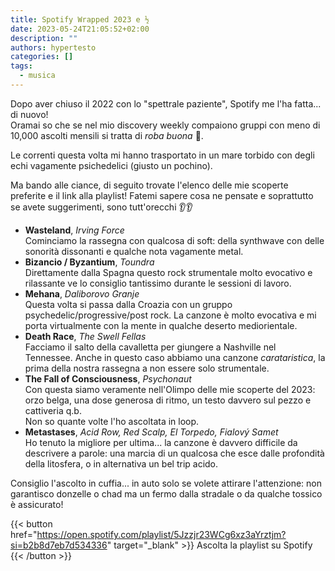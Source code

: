 ```yaml
---
title: Spotify Wrapped 2023 e ½
date: 2023-05-24T21:05:52+02:00
description: ""
authors: hypertesto
categories: []
tags:
  - musica
---
```

Dopo aver chiuso il 2022 con lo "spettrale paziente", Spotify me l'ha fatta... di nuovo!  
Oramai so che se nel mio discovery weekly compaiono gruppi con meno di 10,000 ascolti mensili si tratta di *roba buona* 🚬.  

Le correnti questa volta mi hanno trasportato in un mare torbido con degli echi vagamente psichedelici (giusto un pochino).

Ma bando alle ciance, di seguito trovate l'elenco delle mie scoperte preferite e il link alla playlist! Fatemi sapere cosa
ne pensate e soprattutto se avete suggerimenti, sono tutt'orecchi 👂👂

* **Wasteland**, *Irving Force*  
Cominciamo la rassegna con qualcosa di soft: della synthwave con delle sonorità dissonanti e qualche nota vagamente metal.
* **Bizancio / Byzantium**, *Toundra*  
Direttamente dalla Spagna questo rock strumentale molto evocativo e rilassante ve lo consiglio tantissimo durante le sessioni di lavoro.
* **Mehana**, *Daliborovo Granje*  
Questa volta si passa dalla Croazia con un gruppo psychedelic/progressive/post rock. La canzone è molto evocativa e
mi porta virtualmente con la mente in qualche deserto mediorientale.
* **Death Race**, *The Swell Fellas*  
Facciamo il salto della cavalletta per giungere a Nashville nel Tennessee. Anche in questo caso abbiamo una canzone *carataristica*, la
prima della nostra rassegna a non essere solo strumentale.
* **The Fall of Consciousness**, *Psychonaut*  
Con questa siamo veramente nell'Olimpo delle mie scoperte del 2023: orzo belga, una dose generosa di ritmo, un testo davvero sul pezzo e cattiveria q.b.  
Non so quante volte l'ho ascoltata in loop.
* **Metastases**, *Acid Row, Red Scalp, El Torpedo, Fialový Samet*  
Ho tenuto la migliore per ultima... la canzone è davvero difficile da descrivere a parole: una marcia di un qualcosa che esce dalle profondità della
litosfera, o in alternativa un bel trip acido.

Consiglio l'ascolto in cuffia... in auto solo se volete attirare l'attenzione: non garantisco donzelle o chad ma un fermo dalla stradale o da qualche tossico
è assicurato!

{{< button href="https://open.spotify.com/playlist/5Jzzjr23WCg6xz3aYrztjm?si=b2b8d7eb7d534336" target="_blank" >}}
Ascolta la playlist su Spotify
{{< /button >}}

[^0]: 